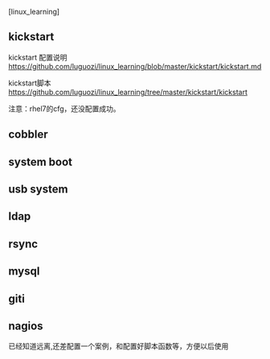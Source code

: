 [linux_learning]
## kickstart
kickstart 配置说明
https://github.com/luguozi/linux_learning/blob/master/kickstart/kickstart.md

kickstart脚本
https://github.com/luguozi/linux_learning/tree/master/kickstart/kickstart

注意：rhel7的cfg，还没配置成功。

## cobbler

## system boot

## usb system

## ldap

## rsync

## mysql

## giti


## nagios
已经知道远离,还差配置一个案例，和配置好脚本函数等，方便以后使用
